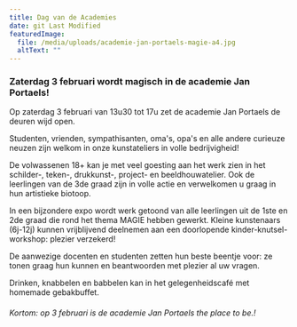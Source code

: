 ```yaml
---
title: Dag van de Academies
date: git Last Modified
featuredImage:
  file: /media/uploads/academie-jan-portaels-magie-a4.jpg
  altText: ""
---
```

### **Z﻿aterdag 3 februari wordt magisch in de academie Jan Portaels!**

O﻿p zaterdag 3 februari van 13u30 tot 17u zet de academie Jan Portaels de deuren wijd open.

S﻿tudenten, vrienden, sympathisanten, oma's, opa's en alle andere curieuze neuzen zijn welkom in onze kunstateliers in volle bedrijvigheid!

D﻿e volwassenen 18+ kan je met veel goesting aan het werk zien in het schilder-, teken-, drukkunst-, project- en beeldhouwatelier. Ook de leerlingen van de 3de graad zijn in volle actie en verwelkomen u graag in hun artistieke biotoop.

I﻿n een bijzondere expo wordt werk getoond van alle leerlingen uit de 1ste en 2de graad die rond het thema MAGIE hebben gewerkt. Kleine kunstenaars (6j-12j) kunnen vrijblijvend deelnemen aan een doorlopende kinder-knutsel-workshop: plezier verzekerd!

D﻿e aanwezige docenten en studenten zetten hun beste beentje voor: ze tonen graag hun kunnen en beantwoorden met plezier al uw vragen.

D﻿rinken, knabbelen en babbelen kan in het gelegenheidscafé met homemade gebakbuffet.

###### K﻿ortom: op 3 februari is de academie Jan Portaels the place to be.!